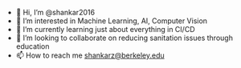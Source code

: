 - 👋 Hi, I’m @shankar2016
- 👀 I’m interested in Machine Learning, AI, Computer Vision
- 🌱 I’m currently learning just about everything in CI/CD
- 💞️ I’m looking to collaborate on reducing sanitation issues through education
- 📫 How to reach me shankarz@berkeley.edu

<!---
shankar2016/shankar2016 is a ✨ special ✨ repository because its `README.md` (this file) appears on your GitHub profile.
You can click the Preview link to take a look at your changes.
--->
